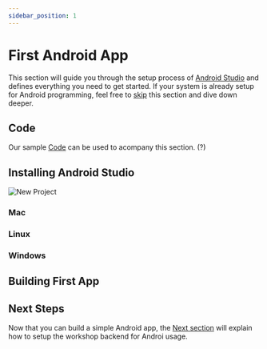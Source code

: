 ```yaml
---
sidebar_position: 1
---
```


# First Android App

This section will guide you through the setup process of [Android Studio](https://developer.android.com/studio) and defines everything you need to get started. If your system is already setup for Android programming, feel free to [skip](workshop-server.md) this section and dive down deeper.

## Code

Our sample [Code](https://github.com/YubicoLabs/passkey-workshop/tree/main/examples/clients/mobile/iOS) can be used to acompany this section. (?)

## Installing Android Studio

![New Project](/img/mobile/android/simple-new-project.png)

### Mac

### Linux

### Windows

## Building First App

## Next Steps

Now that you can build a simple Android app, the [Next section](workshop-server.md) will explain how to setup the workshop backend for Androi usage.
